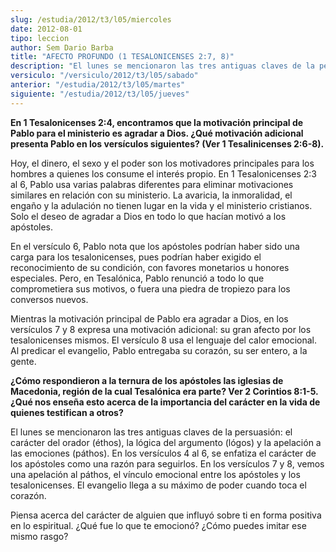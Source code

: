 ```yaml
---
slug: /estudia/2012/t3/l05/miercoles
date: 2012-08-01
tipo: leccion
author: Sem Dario Barba
title: "AFECTO PROFUNDO (1 TESALONICENSES 2:7, 8)"
description: "El lunes se mencionaron las tres antiguas claves de la persuasión: el carácter  del orador (éthos), la lógica del argumento (lógos) y la apelación a las  emociones (páthos). En los versículos 4 al 6, se enfatiza el carácter de los  apóstoles como una razón para seguirlos."
versiculo: "/versiculo/2012/t3/l05/sabado"
anterior: "/estudia/2012/t3/l05/martes"
siguiente: "/estudia/2012/t3/l05/jueves"
---
```


**En 1 Tesalonicenses 2:4, encontramos que la motivación principal de Pablo para el ministerio es agradar a Dios. ¿Qué motivación adicional presenta Pablo en los versículos siguientes? (Ver 1 Tesalinicenses 2:6-8).**

Hoy, el dinero, el sexo y el poder son los motivadores principales para los hombres a quienes los consume el interés propio. En 1 Tesalonicenses 2:3 al 6, Pablo usa varias palabras diferentes para eliminar motivaciones similares en relación con su ministerio. La avaricia, la inmoralidad, el engaño y la adulación no tienen lugar en la vida y el ministerio cristianos. Solo el deseo de agradar a Dios en todo lo que hacían motivó a los apóstoles.

En el versículo 6, Pablo nota que los apóstoles podrían haber sido una carga para los tesalonicenses, pues podrían haber exigido el reconocimiento de su condición, con favores monetarios u honores especiales. Pero, en Tesalónica, Pablo renunció a todo lo que comprometiera sus motivos, o fuera una piedra de tropiezo para los conversos nuevos.

Mientras la motivación principal de Pablo era agradar a Dios, en los versículos 7 y 8 expresa una motivación adicional: su gran afecto por los tesalonicenses mismos. El versículo 8 usa el lenguaje del calor emocional. Al predicar el evangelio, Pablo entregaba su corazón, su ser entero, a la gente.

**¿Cómo respondieron a la ternura de los apóstoles las iglesias de Macedonia, región de la cual Tesalónica era parte? Ver 2 Corintios 8:1-5. ¿Qué nos enseña esto acerca de la importancia del carácter en la vida de quienes testifican a otros?**

El lunes se mencionaron las tres antiguas claves de la persuasión: el carácter del orador (éthos), la lógica del argumento (lógos) y la apelación a las emociones (páthos). En los versículos 4 al 6, se enfatiza el carácter de los apóstoles como una razón para seguirlos. En los versículos 7 y 8, vemos una apelación al páthos, el vínculo emocional entre los apóstoles y los tesalonicenses. El evangelio llega a su máximo de poder cuando toca el corazón.

Piensa acerca del carácter de alguien que influyó sobre ti en forma positiva en lo espiritual. ¿Qué fue lo que te emocionó? ¿Cómo puedes imitar ese mismo rasgo?
